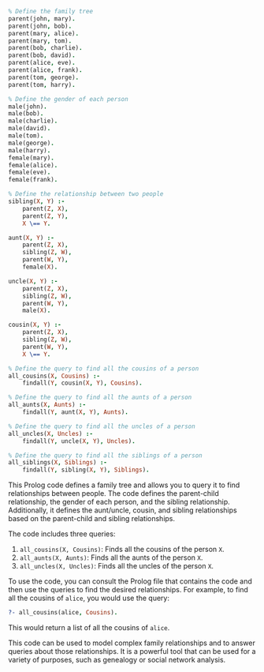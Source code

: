 ```prolog
% Define the family tree
parent(john, mary).
parent(john, bob).
parent(mary, alice).
parent(mary, tom).
parent(bob, charlie).
parent(bob, david).
parent(alice, eve).
parent(alice, frank).
parent(tom, george).
parent(tom, harry).

% Define the gender of each person
male(john).
male(bob).
male(charlie).
male(david).
male(tom).
male(george).
male(harry).
female(mary).
female(alice).
female(eve).
female(frank).

% Define the relationship between two people
sibling(X, Y) :-
    parent(Z, X),
    parent(Z, Y),
    X \== Y.

aunt(X, Y) :-
    parent(Z, X),
    sibling(Z, W),
    parent(W, Y),
    female(X).

uncle(X, Y) :-
    parent(Z, X),
    sibling(Z, W),
    parent(W, Y),
    male(X).

cousin(X, Y) :-
    parent(Z, X),
    sibling(Z, W),
    parent(W, Y),
    X \== Y.

% Define the query to find all the cousins of a person
all_cousins(X, Cousins) :-
    findall(Y, cousin(X, Y), Cousins).

% Define the query to find all the aunts of a person
all_aunts(X, Aunts) :-
    findall(Y, aunt(X, Y), Aunts).

% Define the query to find all the uncles of a person
all_uncles(X, Uncles) :-
    findall(Y, uncle(X, Y), Uncles).

% Define the query to find all the siblings of a person
all_siblings(X, Siblings) :-
    findall(Y, sibling(X, Y), Siblings).
```

This Prolog code defines a family tree and allows you to query it to find relationships between people. The code defines the parent-child relationship, the gender of each person, and the sibling relationship. Additionally, it defines the aunt/uncle, cousin, and sibling relationships based on the parent-child and sibling relationships.

The code includes three queries:

1. `all_cousins(X, Cousins)`: Finds all the cousins of the person `X`.
2. `all_aunts(X, Aunts)`: Finds all the aunts of the person `X`.
3. `all_uncles(X, Uncles)`: Finds all the uncles of the person `X`.

To use the code, you can consult the Prolog file that contains the code and then use the queries to find the desired relationships. For example, to find all the cousins of `alice`, you would use the query:

```prolog
?- all_cousins(alice, Cousins).
```

This would return a list of all the cousins of `alice`.

This code can be used to model complex family relationships and to answer queries about those relationships. It is a powerful tool that can be used for a variety of purposes, such as genealogy or social network analysis.
